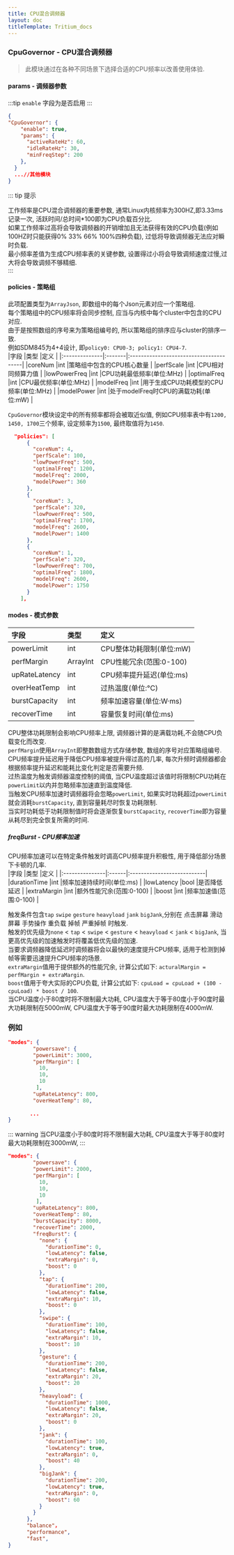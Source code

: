 ```yaml
---
title: CPU混合调频器 
layout: doc
titleTemplate: Tritium_docs
---
```


### CpuGovernor - CPU混合调频器  
> 此模块通过在各种不同场景下选择合适的CPU频率以改善使用体验.  
#### params - 调频器参数  


:::tip
`enable` 字段为是否启用 
:::

```json
{
"CpuGovernor": {
    "enable": true,
    "params": {
      "activeRateHz": 60,
      "idleRateHz": 30,
      "minFreqStep": 200
    },
  }
  ...//其他模块
}
```

::: tip 提示

工作频率是CPU混合调频器的重要参数, 通常Linux内核频率为300HZ,即3.33ms记录一次, 活跃时间/总时间*100即为CPU负载百分比.  
如果工作频率过高将会导致调频器的开销增加且无法获得有效的CPU负载(例如100HZ时只能获得0% 33% 66% 100%四种负载), 过低将导致调频器无法应对瞬时负载.  
最小频率差值为生成CPU频率表的关键参数, 设置得过小将会导致调频速度过慢,过大将会导致调频不够精细.  
:::

#### policies - 策略组    
此项配置类型为`ArrayJson`, 即数组中的每个Json元素对应一个策略组.  
每个策略组中的CPU频率将会同步控制, 应当与内核中每个cluster中包含的CPU对应.  
由于是按照数组的序号来为策略组编号的, 所以策略组的排序应与cluster的排序一致.  
例如SDM845为4+4设计, 即`policy0: CPU0-3; policy1: CPU4-7`.  
|字段            |类型    |定义                                    |
|:--------------|:-------|:---------------------------------------|
|coreNum        |int     |策略组中包含的CPU核心数量                 |
|perfScale      |int     |CPU相对同频算力值                        |
|lowPowerFreq   |int     |CPU功耗最低频率(单位:MHz)                |
|optimalFreq    |int     |CPU最优频率(单位:MHz)                    |
|modelFreq      |int     |用于生成CPU功耗模型的CPU频率(单位:MHz)     |
|modelPower     |int     |处于modelFreq时CPU的满载功耗(单位:mW)     |

`CpuGovernor`模块设定中的所有频率都将会被取近似值, 例如CPU频率表中有`1200, 1450, 1700`三个频率, 设定频率为`1500`, 最终取值将为`1450`.  

```JSON
  "policies": [
      {
        "coreNum": 4,
        "perfScale": 100,
        "lowPowerFreq": 500,
        "optimalFreq": 1200,
        "modelFreq": 2000,
        "modelPower": 360
      },
      {
        "coreNum": 3,
        "perfScale": 320,
        "lowPowerFreq": 500,
        "optimalFreq": 1700,
        "modelFreq": 2600,
        "modelPower": 1400
      },
      {
        "coreNum": 1,
        "perfScale": 320,
        "lowPowerFreq": 700,
        "optimalFreq": 1800,
        "modelFreq": 2600,
        "modelPower": 1750
      }
    ],

```
#### modes - 模式参数  
|字段            |类型     |定义                         |
|:---------------|:-------|:----------------------------|
|powerLimit      |int     |CPU整体功耗限制(单位:mW)       |
|perfMargin      |ArrayInt|CPU性能冗余(范围:0-100)        |
|upRateLatency   |int     |CPU频率提升延迟(单位:ms)       |
|overHeatTemp    |int     |过热温度(单位:°C)              |
|burstCapacity   |int     |频率加速容量(单位:W·ms)        |
|recoverTime     |int     |容量恢复时间(单位:ms)          |

CPU整体功耗限制会影响CPU频率上限, 调频器计算的是满载功耗,不会随CPU负载变化而改变.  
`perfMargin`使用`ArrayInt`即整数数组方式存储参数, 数组的序号对应策略组编号.  
CPU频率提升延迟用于降低CPU频率被提升得过高的几率, 每次升频时调频器都会根据频率提升延迟和能耗比变化判定是否需要升频.  
过热温度为触发调频器温度控制的阈值, 当CPU温度超过该值时将限制CPU功耗在`powerLimit`以内并忽略频率加速直到温度降低.  
当触发CPU频率加速时调频器将会忽略`powerLimit`, 如果实时功耗超过`powerLimit`就会消耗`burstCapacity`, 直到容量耗尽时恢复功耗限制.  
当实时功耗低于功耗限制值时将会逐渐恢复`burstCapacity`, `recoverTime`即为容量从耗尽到完全恢复所需的时间.  
##### freqBurst - CPU频率加速  
CPU频率加速可以在特定条件触发时调高CPU频率提升积极性, 用于降低部分场景下卡顿的几率.  
|字段            |类型   |定义                         |
|:---------------|:------|:---------------------------|
|durationTime    |int    |频率加速持续时间(单位:ms)     |
|lowLatency      |bool   |是否降低延迟                 |
|extraMargin     |int    |额外性能冗余(范围:0-100)      |
|boost           |int    |频率加速值(范围:0-100)       |

触发条件包含`tap` `swipe` `gesture` `heavyload` `jank` `bigJank`,分别在 点击屏幕 滑动屏幕 手势操作 重负载 掉帧 严重掉帧 时触发.  
触发的优先级为`none` < `tap` < `swipe` < `gesture` < `heavyload` < `jank` < `bigJank`, 当更高优先级的加速触发时将覆盖低优先级的加速.  
当要求调频器降低延迟时调频器将会以最快的速度提升CPU频率, 适用于检测到掉帧等需要迅速提升CPU频率的场景.  
`extraMargin`值用于提供额外的性能冗余, 计算公式如下: `acturalMargin = perfMargin + extraMargin`.  
`boost`值用于夸大实际的CPU负载, 计算公式如下: `cpuLoad = cpuLoad + (100 - cpuLoad) * boost / 100`.  
当CPU温度小于80度时将不限制最大功耗, CPU温度大于等于80度小于90度时最大功耗限制在5000mW, CPU温度大于等于90度时最大功耗限制在4000mW.

### 例如

```JSON {9,3}
"modes": {
        "powersave": {
        "powerLimit": 3000,
        "perfMargin": [
          10,
          10,
          10
         ],
        "upRateLatency": 800,
        "overHeatTemp": 80,
        
       ...
}


```

::: warning
当CPU温度小于80度时将不限制最大功耗, CPU温度大于等于80度时最大功耗限制在3000mW, 
:::


```JSON 
"modes": {
        "powersave": {
        "powerLimit": 2000,
        "perfMargin": [
          10,
          10,
          10
         ],
        "upRateLatency": 800,
        "overHeatTemp": 80,
        "burstCapacity": 8000,
        "recoverTime": 2000,
        "freqBurst": {
          "none": {
            "durationTime": 0,
            "lowLatency": false,
            "extraMargin": 0,
            "boost": 0
          },
          "tap": {
            "durationTime": 200,
            "lowLatency": false,
            "extraMargin": 10,
            "boost": 0
          },
          "swipe": {
            "durationTime": 100,
            "lowLatency": false,
            "extraMargin": 10,
            "boost": 10
          },
          "gesture": {
            "durationTime": 200,
            "lowLatency": false,
            "extraMargin": 20,
            "boost": 20
          },
          "heavyload": {
            "durationTime": 1000,
            "lowLatency": false,
            "extraMargin": 20,
            "boost": 0
          },
          "jank": {
            "durationTime": 100,
            "lowLatency": true,
            "extraMargin": 0,
            "boost": 40
          },
          "bigJank": {
            "durationTime": 200,
            "lowLatency": true,
            "extraMargin": 0,
            "boost": 60
          }
        }
      },
      "balance"，
      "performance",
      "fast",
}


```